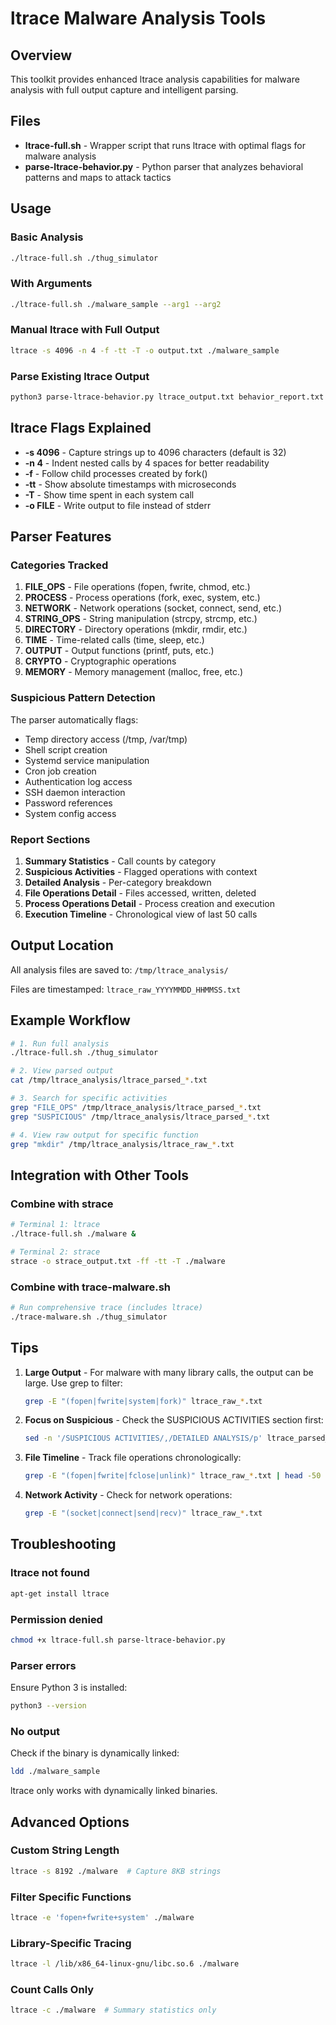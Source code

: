 # ltrace Malware Analysis Tools

## Overview
This toolkit provides enhanced ltrace analysis capabilities for malware analysis with full output capture and intelligent parsing.

## Files
- **ltrace-full.sh** - Wrapper script that runs ltrace with optimal flags for malware analysis
- **parse-ltrace-behavior.py** - Python parser that analyzes behavioral patterns and maps to attack tactics

## Usage

### Basic Analysis
```bash
./ltrace-full.sh ./thug_simulator
```

### With Arguments
```bash
./ltrace-full.sh ./malware_sample --arg1 --arg2
```

### Manual ltrace with Full Output
```bash
ltrace -s 4096 -n 4 -f -tt -T -o output.txt ./malware_sample
```

### Parse Existing ltrace Output
```bash
python3 parse-ltrace-behavior.py ltrace_output.txt behavior_report.txt
```

## ltrace Flags Explained

- **-s 4096** - Capture strings up to 4096 characters (default is 32)
- **-n 4** - Indent nested calls by 4 spaces for better readability
- **-f** - Follow child processes created by fork()
- **-tt** - Show absolute timestamps with microseconds
- **-T** - Show time spent in each system call
- **-o FILE** - Write output to file instead of stderr

## Parser Features

### Categories Tracked
1. **FILE_OPS** - File operations (fopen, fwrite, chmod, etc.)
2. **PROCESS** - Process operations (fork, exec, system, etc.)
3. **NETWORK** - Network operations (socket, connect, send, etc.)
4. **STRING_OPS** - String manipulation (strcpy, strcmp, etc.)
5. **DIRECTORY** - Directory operations (mkdir, rmdir, etc.)
6. **TIME** - Time-related calls (time, sleep, etc.)
7. **OUTPUT** - Output functions (printf, puts, etc.)
8. **CRYPTO** - Cryptographic operations
9. **MEMORY** - Memory management (malloc, free, etc.)

### Suspicious Pattern Detection
The parser automatically flags:
- Temp directory access (/tmp, /var/tmp)
- Shell script creation
- Systemd service manipulation
- Cron job creation
- Authentication log access
- SSH daemon interaction
- Password references
- System config access

### Report Sections
1. **Summary Statistics** - Call counts by category
2. **Suspicious Activities** - Flagged operations with context
3. **Detailed Analysis** - Per-category breakdown
4. **File Operations Detail** - Files accessed, written, deleted
5. **Process Operations Detail** - Process creation and execution
6. **Execution Timeline** - Chronological view of last 50 calls

## Output Location
All analysis files are saved to: `/tmp/ltrace_analysis/`

Files are timestamped: `ltrace_raw_YYYYMMDD_HHMMSS.txt`

## Example Workflow

```bash
# 1. Run full analysis
./ltrace-full.sh ./thug_simulator

# 2. View parsed output
cat /tmp/ltrace_analysis/ltrace_parsed_*.txt

# 3. Search for specific activities
grep "FILE_OPS" /tmp/ltrace_analysis/ltrace_parsed_*.txt
grep "SUSPICIOUS" /tmp/ltrace_analysis/ltrace_parsed_*.txt

# 4. View raw output for specific function
grep "mkdir" /tmp/ltrace_analysis/ltrace_raw_*.txt
```

## Integration with Other Tools

### Combine with strace
```bash
# Terminal 1: ltrace
./ltrace-full.sh ./malware &

# Terminal 2: strace
strace -o strace_output.txt -ff -tt -T ./malware
```

### Combine with trace-malware.sh
```bash
# Run comprehensive trace (includes ltrace)
./trace-malware.sh ./thug_simulator
```

## Tips

1. **Large Output** - For malware with many library calls, the output can be large. Use grep to filter:
   ```bash
   grep -E "(fopen|fwrite|system|fork)" ltrace_raw_*.txt
   ```

2. **Focus on Suspicious** - Check the SUSPICIOUS ACTIVITIES section first:
   ```bash
   sed -n '/SUSPICIOUS ACTIVITIES/,/DETAILED ANALYSIS/p' ltrace_parsed_*.txt
   ```

3. **File Timeline** - Track file operations chronologically:
   ```bash
   grep -E "(fopen|fwrite|fclose|unlink)" ltrace_raw_*.txt | head -50
   ```

4. **Network Activity** - Check for network operations:
   ```bash
   grep -E "(socket|connect|send|recv)" ltrace_raw_*.txt
   ```

## Troubleshooting

### ltrace not found
```bash
apt-get install ltrace
```

### Permission denied
```bash
chmod +x ltrace-full.sh parse-ltrace-behavior.py
```

### Parser errors
Ensure Python 3 is installed:
```bash
python3 --version
```

### No output
Check if the binary is dynamically linked:
```bash
ldd ./malware_sample
```
ltrace only works with dynamically linked binaries.

## Advanced Options

### Custom String Length
```bash
ltrace -s 8192 ./malware  # Capture 8KB strings
```

### Filter Specific Functions
```bash
ltrace -e 'fopen+fwrite+system' ./malware
```

### Library-Specific Tracing
```bash
ltrace -l /lib/x86_64-linux-gnu/libc.so.6 ./malware
```

### Count Calls Only
```bash
ltrace -c ./malware  # Summary statistics only
```

